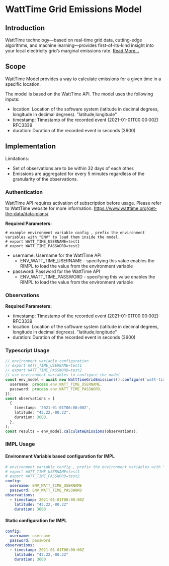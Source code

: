 # WattTime Grid Emissions Model

## Introduction

WattTime technology—based on real-time grid data, cutting-edge algorithms, and machine learning—provides first-of-its-kind insight into your local electricity grid’s marginal emissions rate. [Read More...](https://www.watttime.org/api-documentation/#introduction)


## Scope 

WattTime Model provides a way to calculate emissions for a given time in a specific location. 

The model is based on the WattTime API. The model uses the following inputs:
* location: Location of the software system (latitude in decimal degrees, longitude in decimal degrees). "latitude,longitude"
* timestamp: Timestamp of the recorded event (2021-01-01T00:00:00Z) RFC3339
* duration: Duration of the recorded event in seconds (3600)


## Implementation

Limitations: 
* Set of observations are to be within 32 days of each other. 
* Emissions are aggregated for every 5 minutes regardless of the granularity of the observations.

### Authentication


WattTime API requires activation of subscription before usage. Please refer to WattTime website for more information.
https://www.watttime.org/get-the-data/data-plans/

**Required Parameters:**
```
# example environment variable config , prefix the environment variables with "ENV" to load them inside the model.
# export WATT_TIME_USERNAME=test1
# export WATT_TIME_PASSWORD=test2
```
* username: Username for the WattTime API
  * ENV_WATT_TIME_USERNAME - specifying this value enables the RIMPL to load the value from the environment variable
* password: Password for the WattTime API
  * ENV_WATT_TIME_PASSWORD - specifying this value enables the RIMPL to load the value from the environment variable


### Observations 

**Required Parameters:**
* timestamp: Timestamp of the recorded event (2021-01-01T00:00:00Z) RFC3339
* location: Location of the software system (latitude in decimal degrees, longitude in decimal degrees). "latitude,longitude"
* duration: Duration of the recorded event in seconds (3600)

### Typescript Usage
```typescript
// environment variable configuration
// export WATT_TIME_USERNAME=test1
// export WATT_TIME_PASSWORD=test2
// use environment variables to configure the model
const env_model = await new WattTimeGridEmissions().configure('watt-time', {
  username: process.env.WATT_TIME_USERNAME,
  password: process.env.WATT_TIME_PASSWORD,
});
const observations = [
  {
    timestamp: '2021-01-01T00:00:00Z',
    latitude: "43.22,-80.22",
    duration: 3600,
  },
];
const results = env_model.calculateEmissions(observations);
```

### IMPL Usage
#### Environment Variable based configuration for IMPL
```yaml
# environment variable config , prefix the environment variables with "ENV" to load them inside the model.  
# export WATT_TIME_USERNAME=test1
# export WATT_TIME_PASSWORD=test2
config:
  username: ENV_WATT_TIME_USERNAME
  password: ENV_WATT_TIME_PASSWORD
observations:
  - timestamp: 2021-01-01T00:00:00Z
    latitude: "43.22,-80.22"
    duration: 3600
```
#### Static configuration for IMPL
```yaml
config:
  username: username
  password: password
observations:
  - timestamp: 2021-01-01T00:00:00Z
    latitude: "43.22,-80.22"
    duration: 3600
```
